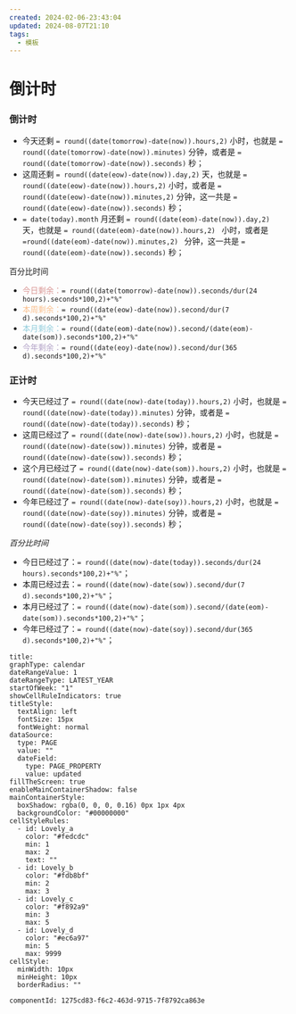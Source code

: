 ```yaml
---
created: 2024-02-06-23:43:04
updated: 2024-08-07T21:10
tags:
  - 模板
---
```




# 倒计时
### 倒计时
- 今天还剩 `= round((date(tomorrow)-date(now)).hours,2)` 小时，也就是 `= round((date(tomorrow)-date(now)).minutes)` 分钟，或者是 `= round((date(tomorrow)-date(now)).seconds)` 秒；
- 这周还剩 `= round((date(eow)-date(now)).day,2)` 天，也就是 `= round((date(eow)-date(now)).hours,2)` 小时，或者是 `= round((date(eow)-date(now)).minutes,2)` 分钟，这一共是 `= round((date(eow)-date(now)).seconds)` 秒；
- `= date(today).month` 月还剩 `= round((date(eom)-date(now)).day,2) ` 天，也就是 `= round((date(eom)-date(now)).hours,2) ` 小时，或者是 `=round((date(eom)-date(now)).minutes,2) ` 分钟，这一共是 `= round((date(eom)-date(now)).seconds)` 秒；

百分比时间
- <font color="#d99694">今日剩余：</font>`= round((date(tomorrow)-date(now)).seconds/dur(24 hours).seconds*100,2)+"%"`
- <font color="#fac08f">本周剩余：</font>`= round((date(eow)-date(now)).second/dur(7 d).seconds*100,2)+"%"`
- <font color="#92cddc">本月剩余：</font>`= round((date(eom)-date(now)).second/(date(eom)-date(som)).seconds*100,2)+"%"`
- <font color="#b2a2c7">今年剩余：</font>`= round((date(eoy)-date(now)).second/dur(365 d).seconds*100,2)+"%"`

### 正计时
- 今天已经过了 `= round((date(now)-date(today)).hours,2)` 小时，也就是 `= round((date(now)-date(today)).minutes)` 分钟，或者是 `= round((date(now)-date(today)).seconds)` 秒；
- 这周已经过了 `= round((date(now)-date(sow)).hours,2)` 小时，也就是 `= round((date(now)-date(sow)).minutes)` 分钟，或者是 `= round((date(now)-date(sow)).seconds)` 秒；
- 这个月已经过了 `= round((date(now)-date(som)).hours,2)` 小时，也就是 `= round((date(now)-date(som)).minutes)` 分钟，或者是 `= round((date(now)-date(som)).seconds)` 秒；
- 今年已经过了 `= round((date(now)-date(soy)).hours,2)` 小时，也就是 `= round((date(now)-date(soy)).minutes)` 分钟，或者是 `= round((date(now)-date(soy)).seconds)` 秒；

*百分比时间*
- 今日已经过了：`= round((date(now)-date(today)).seconds/dur(24 hours).seconds*100,2)+"%"`；
- 本周已经过去：`= round((date(now)-date(sow)).second/dur(7 d).seconds*100,2)+"%"`；
- 本月已经过了：`= round((date(now)-date(som)).second/(date(eom)-date(som)).seconds*100,2)+"%"`；
- 今年已经过了：`= round((date(now)-date(soy)).second/dur(365 d).seconds*100,2)+"%"`；


```contributionGraph
title: 
graphType: calendar
dateRangeValue: 1
dateRangeType: LATEST_YEAR
startOfWeek: "1"
showCellRuleIndicators: true
titleStyle:
  textAlign: left
  fontSize: 15px
  fontWeight: normal
dataSource:
  type: PAGE
  value: ""
  dateField:
    type: PAGE_PROPERTY
    value: updated
fillTheScreen: true
enableMainContainerShadow: false
mainContainerStyle:
  boxShadow: rgba(0, 0, 0, 0.16) 0px 1px 4px
  backgroundColor: "#00000000"
cellStyleRules:
  - id: Lovely_a
    color: "#fedcdc"
    min: 1
    max: 2
    text: ""
  - id: Lovely_b
    color: "#fdb8bf"
    min: 2
    max: 3
  - id: Lovely_c
    color: "#f892a9"
    min: 3
    max: 5
  - id: Lovely_d
    color: "#ec6a97"
    min: 5
    max: 9999
cellStyle:
  minWidth: 10px
  minHeight: 10px
  borderRadius: ""

```
```components
componentId: 1275cd83-f6c2-463d-9715-7f8792ca863e

```
